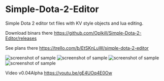 # Simple-Dota-2-Editor
Simple Dota 2 editor txt files with KV style objects and lua editing.

Download binars there https://github.com/Oplkill/Simple-Dota-2-Editor/releases

See plans there https://trello.com/b/EtSKnLuW/simple-dota-2-editor

![screenshot of sample](http://pastexen.com/i/NXVbcaVeYc.png)
![screenshot of sample](http://pastexen.com/i/WiRpIIZALm.png)
![screenshot of sample](http://pastexen.com/i/0FYeslhqq0.png)
![screenshot of sample](http://pastexen.com/i/wpLQ9Lvymr.png)


Video v0.04Alpha
https://youtu.be/gE4UOq4E0Ow
